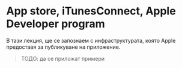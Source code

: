 # App store, iTunesConnect, Apple Developer program

В тази лекция, ще се запознаем с инфраструктурата, която Apple предоставя за публикуване на приложение.

> ТОДО: да се приложат примери